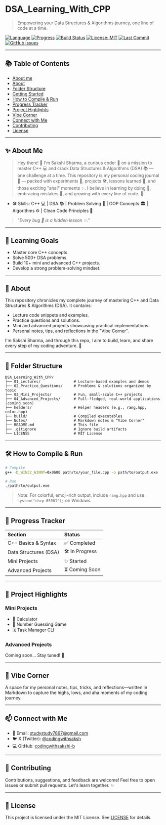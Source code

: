 # DSA_Learning_With_CPP
> Empowering your Data Structures & Algorithms journey, one line of code at a time.

[![Language](https://img.shields.io/badge/Language-C%2B%2B-blue)](https://isocpp.org/) 
[![Progress](https://img.shields.io/badge/Progress-20%25-yellow)]() 
[![Build Status](https://img.shields.io/badge/Build-Passing-brightgreen)](https://github.com/codingwithsakshi-b/DSA_Learning_With_CPP/actions) 
[![License: MIT](https://img.shields.io/badge/License-MIT-green.svg)](LICENSE)
[![Last Commit](https://img.shields.io/github/last-commit/codingwithsakshi-b/DSA_Learning_With_CPP?style=flat)](https://github.com/codingwithsakshi-b/DSA_Learning_With_CPP/commits)
[![GitHub issues](https://img.shields.io/github/issues/codingwithsakshi-b/DSA_Learning_With_CPP)](https://github.com/codingwithsakshi-b/DSA_Learning_With_CPP/issues)

---

## 📚 Table of Contents

- [About me](#-about-me)
- [About](#-about)
- [Folder Structure](#-folder-structure)
- [Getting Started](#-getting-started)
- [How to Compile & Run](#️-how-to-compile--run)
- [Progress Tracker](#-progress-tracker)
- [Project Highlights](#-project-highlights)
- [Vibe Corner](#-vibe-corner)
- [Connect with Me](#-connect-with-me)
- [Contributing](#-contributing)
- [License](#-license)

---

## ✨ About Me
> Hey there! 👋 I'm Sakshi Sharma, a curious coder 🧠 on a mission to master C++ 💻 and crack Data Structures & Algorithms (DSA) 📚 — one challenge at a time.
This repository is my personal coding journal 📓 — packed with experiments 🔬, projects 🛠️, lessons learned 📖, and those exciting "aha!" moments ✨.
I believe in learning by doing 🚀, embracing mistakes 🙌, and growing with every line of code. 🌱

- 🛠️ Skills: C++ 💻 | DSA 📚 | Problem Solving 🧩 | OOP Concepts 🏛️ | Algorithms ⚙️ | Clean Code Principles 🧹
> _"Every bug 🐞 is a hidden lesson ✨."_ 

---

## 🎯 Learning Goals
- Master core C++ concepts.
- Solve 500+ DSA problems.
- Build 10+ mini and advanced C++ projects.
- Develop a strong problem-solving mindset.

---

## 📖 About

This repository chronicles my complete journey of mastering C++ and Data Structures & Algorithms (DSA). It contains:

- Lecture code snippets and examples.
- Practice questions and solutions.
- Mini and advanced projects showcasing practical implementations.
- Personal notes, tips, and reflections in the "Vibe Corner".

I'm Sakshi Sharma, and through this repo, I aim to build, learn, and share every step of my coding adventure. 🚀

---

## 📂 Folder Structure

```
DSA_Learning_With_CPP/
├── 01_Lectures/               # Lecture-based examples and demos
├── 02_Practice_Questions/     # Problems & solutions organized by topic
├── 03_Mini_Projects/          # Fun, small-scale C++ projects
├── 04_Advanced_Projects/      # Full-fledged, real-world applications (coming soon)
├── headers/                   # Helper headers (e.g., rang.hpp, color.hpp)
├── build/                     # Compiled executables
├── Notes/                     # Markdown notes & "Vibe Corner"
├── README.md                  # This file
├── .gitignore                 # Ignore build artifacts
└── LICENSE                    # MIT License
```

---

## 🛠️ How to Compile & Run

```bash
# Compile
g++ -D_WIN32_WINNT=0x0600 path/to/your_file.cpp -o path/to/output.exe

# Run
./path/to/output.exe
```

> Note: For colorful, emoji-rich output, include `rang.hpp` and use `system("chcp 65001");` on Windows.

---

## 🚀 Progress Tracker

| Section                | Status          |
|:-----------------------|:----------------|
| C++ Basics & Syntax    | ✅ Completed    |
| Data Structures (DSA)  | 🛠 In Progress  |
| Mini Projects          | ✨ Started      |
| Advanced Projects      | ⏳ Coming Soon  |

---

## 🎯 Project Highlights

### Mini Projects
- 🔧 Calculator
- 🎲 Number Guessing Game
- 🗓️ Task Manager CLI

### Advanced Projects
Coming soon... Stay tuned! 🚀

---

## 🎉 Vibe Corner

A space for my personal notes, tips, tricks, and reflections—written in Markdown to capture the highs, lows, and aha moments of my coding journey.

---

## 📫 Connect with Me

- 📧 Email: [studystudy7867@gmail.com](mailto:studystudy7867@gmail.com)
- 🐦 X (Twitter): [@codingwithsaksh](https://twitter.com/codingwithsaksh)
- 💻 GitHub: [codingwithsakshi-b](https://github.com/codingwithsakshi-b)

---

## 🤝 Contributing

Contributions, suggestions, and feedback are welcome! Feel free to open issues or submit pull requests. Let's learn together. ✨

---

## 📄 License

This project is licensed under the MIT License. See [LICENSE](LICENSE) for details.
